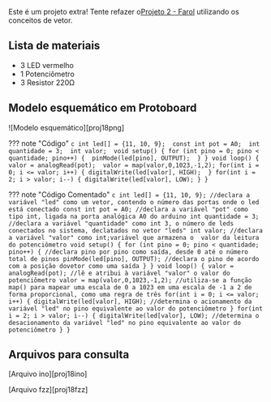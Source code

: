 Este é um projeto extra! Tente refazer o[Projeto 2 - Farol](Projetos/PROJETO02-FAROL.md) utilizando os conceitos de vetor.

## Lista de materiais

 - 3 LED vermelho
 - 1 Potenciômetro
 - 3 Resistor 220Ω

## Modelo esquemático em Protoboard

![Modelo esquemático][proj18png]

??? note "Código"
    ```c
    int led[] = {11, 10, 9}; 
    const int pot = A0; 
    int quantidade = 3; 
    int valor; 
    void setup() {
    for (int pino = 0; pino < quantidade; pino++) { 
    pinMode(led[pino], OUTPUT); 
    }
    }
    void loop() {
    valor = analogRead(pot); 
    valor = map(valor,0,1023,-1,2);
    for(int i = 0; i <= valor; i++) {
    digitalWrite(led[valor], HIGH); 
    }
    for(int i = 2; i > valor; i--) {
    digitalWrite(led[valor], LOW);
    }
    }
    ```

??? note "Código Comentado"
    ```c
    int led[] = {11, 10, 9}; //declara a variável "led" como um vetor, contendo o número das portas onde o led está conectado
    const int pot = A0; //declara a variável "pot" como tipo int, ligada na porta analógica A0 do arduino
    int quantidade = 3; //declara a variável "quantidade" como int 3, o número de leds conectados no sistema, declatados no vetor "leds"
    int valor; //declara a variável "valor" como int;variável que armazena o  valor da leitura do potenciômetro
    void setup() {
    for (int pino = 0; pino < quantidade; pino++) { //declara pino por pino como saída, desde 0 até o número total de pinos
    pinMode(led[pino], OUTPUT); //declara o pino de acordo com a posição dovetor como uma saída
    }
    }
    void loop() {
    valor = analogRead(pot); //lê e atribui à variável "valor" o valor do potenciômetro
    valor = map(valor,0,1023,-1,2); //utiliza-se a função map() para mapear uma escala de 0 a 1023 em uma escala de -1 a 2 de forma proporcional, como uma regra de três
    for(int i = 0; i <= valor; i++) {
    digitalWrite(led[valor], HIGH); //determina o acionamento da variável "led" no pino equivalente ao valor do potenciômetro
    }
    for(int i = 2; i > valor; i--) {
    digitalWrite(led[valor], LOW); //determina o desacionamento da variável "led" no pino equivalente ao valor do potenciômetro
    }
    }
    ```

## Arquivos para consulta

[Arquivo ino][proj18ino]

[Arquivo fzz][proj18fzz]



[proj17png]: ../img/proj/proj18.png
[proj17ino]: ../arq/proj18.ino
[proj17fzz]: ../arq/proj18.fzz